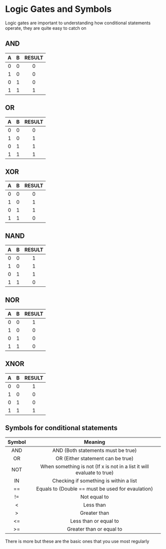 # Logic Gates and Symbols 

Logic gates are important to understanding how conditional statements operate, they are quite easy to catch on 

## AND 

| A | B | RESULT  |
|:-:|:-:|:-------:|
| 0 | 0 | 0       |
| 1 | 0 | 0       |
| 0 | 1 | 0       |
| 1 | 1 | 1       |

## OR 

| A | B | RESULT  |
|:-:|:-:|:-------:|
| 0 | 0 | 0       |
| 1 | 0 | 1       |
| 0 | 1 | 1       |
| 1 | 1 | 1       |

## XOR 

| A | B | RESULT  |
|:-:|:-:|:-------:|
| 0 | 0 | 0       |
| 1 | 0 | 1       |
| 0 | 1 | 1       |
| 1 | 1 | 0       |

## NAND 

| A | B | RESULT  |
|:-:|:-:|:-------:|
| 0 | 0 | 1       |
| 1 | 0 | 1       |
| 0 | 1 | 1       |
| 1 | 1 | 0       |

## NOR 

| A | B | RESULT  |
|:-:|:-:|:-------:|
| 0 | 0 | 1       |
| 1 | 0 | 0       |
| 0 | 1 | 0       |
| 1 | 1 | 0       |

## XNOR

| A | B | RESULT  |
|:-:|:-:|:-------:|
| 0 | 0 | 1       |
| 1 | 0 | 0       |
| 0 | 1 | 0       |
| 1 | 1 | 1       |


## Symbols for conditional statements

| Symbol | Meaning |
|:------:|:-------:|
| AND    | AND (Both statements must be true)|
| OR     | OR (Either statement can be true)|
| NOT    | When something is not (If x is not in a list it will evaluate to true)|
| IN     | Checking if something is within a list|
| ==     | Equals to (Double == must be used for evaulation)|
| !=     | Not equal to |
| <      | Less than |
| >      | Greater than|
| <=     | Less than or equal to|
| >=     | Greater than or equal to|

There is more but these are the basic ones that you use most regularly 
 
